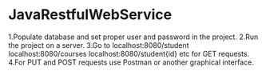# JavaRestfulWebService
1.Populate database and set proper user and password in the project.
2.Run the project on a server.
3.Go to localhost:8080/student localhost:8080/courses localhost:8080/student{id} etc for GET requests.
4.For PUT and POST requests use Postman or another graphical interface.